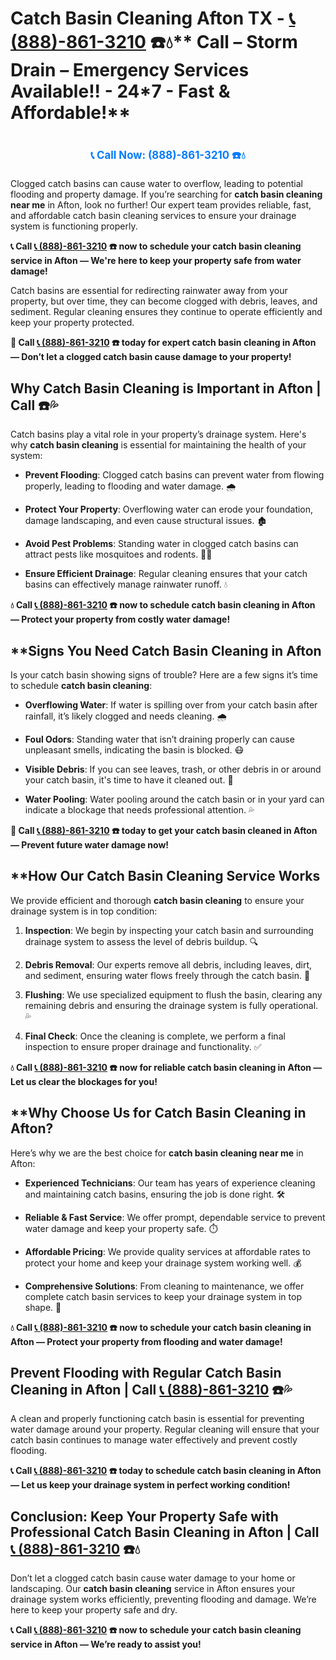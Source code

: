 # Catch Basin Cleaning Afton TX - [📞 (888)-861-3210](https://plumbing-texas-3210.netlify.app) ☎️💧** Call –  Storm Drain – Emergency Services Available!! - 24*7 - Fast & Affordable!**
# 

<p align="center" style="font-size: 1.2em; font-weight: bold; margin: 20px 0;">
  <a href="https://plumbing-texas-3210.netlify.app" target="_blank" style="color: #007BFF; text-decoration: none;">📞 Call Now: (888)-861-3210 ☎️💧</a>
</p>

Clogged catch basins can cause water to overflow, leading to potential flooding and property damage. If you’re searching for **catch basin cleaning near me** in Afton, look no further! Our expert team provides reliable, fast, and affordable catch basin cleaning services to ensure your drainage system is functioning properly.

**📞 Call [📞 (888)-861-3210](https://plumbing-texas-3210.netlify.app) ☎️ now to schedule your catch basin cleaning service in Afton — We're here to keep your property safe from water damage!**

Catch basins are essential for redirecting rainwater away from your property, but over time, they can become clogged with debris, leaves, and sediment. Regular cleaning ensures they continue to operate efficiently and keep your property protected.

**🚨 Call [📞 (888)-861-3210](https://plumbing-texas-3210.netlify.app) ☎️ today for expert catch basin cleaning in Afton — Don’t let a clogged catch basin cause damage to your property!**

## **Why Catch Basin Cleaning is Important in Afton | Call  ☎️💦**

Catch basins play a vital role in your property’s drainage system. Here's why **catch basin cleaning** is essential for maintaining the health of your system:

- **Prevent Flooding**: Clogged catch basins can prevent water from flowing properly, leading to flooding and water damage. 🌧️

- **Protect Your Property**: Overflowing water can erode your foundation, damage landscaping, and even cause structural issues. 🏚️

- **Avoid Pest Problems**: Standing water in clogged catch basins can attract pests like mosquitoes and rodents. 🦟🐀

- **Ensure Efficient Drainage**: Regular cleaning ensures that your catch basins can effectively manage rainwater runoff. 💧

**💧 Call [📞 (888)-861-3210](https://plumbing-texas-3210.netlify.app) ☎️ now to schedule catch basin cleaning in Afton — Protect your property from costly water damage!**

## **Signs You Need Catch Basin Cleaning in Afton 

Is your catch basin showing signs of trouble? Here are a few signs it’s time to schedule **catch basin cleaning**:

- **Overflowing Water**: If water is spilling over from your catch basin after rainfall, it’s likely clogged and needs cleaning. 🌧️

- **Foul Odors**: Standing water that isn’t draining properly can cause unpleasant smells, indicating the basin is blocked. 😷

- **Visible Debris**: If you can see leaves, trash, or other debris in or around your catch basin, it's time to have it cleaned out. 🍂

- **Water Pooling**: Water pooling around the catch basin or in your yard can indicate a blockage that needs professional attention. 💦

**🚨 Call [📞 (888)-861-3210](https://plumbing-texas-3210.netlify.app) ☎️ today to get your catch basin cleaned in Afton — Prevent future water damage now!**

## **How Our Catch Basin Cleaning Service Works 

We provide efficient and thorough **catch basin cleaning** to ensure your drainage system is in top condition:

1. **Inspection**: We begin by inspecting your catch basin and surrounding drainage system to assess the level of debris buildup. 🔍

2. **Debris Removal**: Our experts remove all debris, including leaves, dirt, and sediment, ensuring water flows freely through the catch basin. 🍂

3. **Flushing**: We use specialized equipment to flush the basin, clearing any remaining debris and ensuring the drainage system is fully operational. 💦

4. **Final Check**: Once the cleaning is complete, we perform a final inspection to ensure proper drainage and functionality. ✅

**💧 Call [📞 (888)-861-3210](https://plumbing-texas-3210.netlify.app) ☎️ now for reliable catch basin cleaning in Afton — Let us clear the blockages for you!**

## **Why Choose Us for Catch Basin Cleaning in Afton? 

Here’s why we are the best choice for **catch basin cleaning near me** in Afton:

- **Experienced Technicians**: Our team has years of experience cleaning and maintaining catch basins, ensuring the job is done right. 🛠️

- **Reliable & Fast Service**: We offer prompt, dependable service to prevent water damage and keep your property safe. ⏱️

- **Affordable Pricing**: We provide quality services at affordable rates to protect your home and keep your drainage system working well. 💰

- **Comprehensive Solutions**: From cleaning to maintenance, we offer complete catch basin services to keep your drainage system in top shape. 🔧

**💧 Call [📞 (888)-861-3210](https://plumbing-texas-3210.netlify.app) ☎️ now to schedule your catch basin cleaning in Afton — Protect your property from flooding and water damage!**

## **Prevent Flooding with Regular Catch Basin Cleaning in Afton | Call [📞 (888)-861-3210](https://plumbing-texas-3210.netlify.app) ☎️💦**

A clean and properly functioning catch basin is essential for preventing water damage around your property. Regular cleaning will ensure that your catch basin continues to manage water effectively and prevent costly flooding.

**📞 Call [📞 (888)-861-3210](https://plumbing-texas-3210.netlify.app) ☎️ today to schedule catch basin cleaning in Afton — Let us keep your drainage system in perfect working condition!**

## **Conclusion: Keep Your Property Safe with Professional Catch Basin Cleaning in Afton | Call [📞 (888)-861-3210](https://plumbing-texas-3210.netlify.app) ☎️💧**

Don’t let a clogged catch basin cause water damage to your home or landscaping. Our **catch basin cleaning** service in Afton ensures your drainage system works efficiently, preventing flooding and damage. We’re here to keep your property safe and dry.

**📞 Call [📞 (888)-861-3210](https://plumbing-texas-3210.netlify.app) ☎️ now to schedule your catch basin cleaning service in Afton — We’re ready to assist you!**
